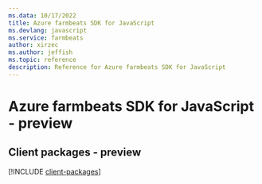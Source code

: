 ```yaml
---
ms.data: 10/17/2022
title: Azure farmbeats SDK for JavaScript
ms.devlang: javascript
ms.service: farmbeats
author: xirzec
ms.author: jeffish
ms.topic: reference
description: Reference for Azure farmbeats SDK for JavaScript
---
```

# Azure farmbeats SDK for JavaScript - preview

## Client packages - preview
[!INCLUDE [client-packages](farmbeats-client-index.md)]